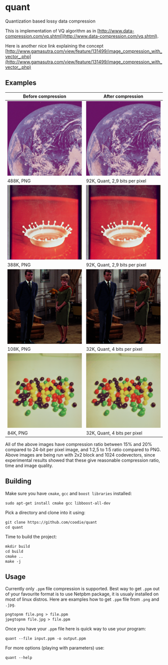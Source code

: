 # quant
Quantization based lossy data compression

This is implementation of VQ algorithm as in [http://www.data-compression.com/vq.shtml](http://www.data-compression.com/vq.shtml).

Here is another nice link explaining the concept [http://www.gamasutra.com/view/feature/131499/image_compression_with_vector_.php](http://www.gamasutra.com/view/feature/131499/image_compression_with_vector_.php)

## Examples

| Before compression                                                 | After compression                                                             |
|--------------------------------------------------------------------|-------------------------------------------------------------------------------|
| ![](https://github.com/coodie/quant/blob/master/images/images/earth.png)  | ![](https://github.com/coodie/quant/blob/master/images/compressed_images/earth.png)  |
| 488K, PNG | 92K, Quant, 2,9 bits per pixel   |
| ![](https://github.com/coodie/quant/blob/master/images/images/splash.png) | ![](https://github.com/coodie/quant/blob/master/images/compressed_images/splash.png) |
| 388K, PNG | 92K, Quant, 2,9 bits per pixel   |
| ![](https://github.com/coodie/quant/blob/master/images/images/couple.png) | ![](https://github.com/coodie/quant/blob/master/images/compressed_images/couple.png) |
| 108K, PNG | 32K, Quant, 4 bits per pixel   |
| ![](https://github.com/coodie/quant/blob/master/images/images/beans.png)  | ![](https://github.com/coodie/quant/blob/master/images/compressed_images/beans.png)  |
| 84K, PNG | 32K, Quant, 4 bits per pixel   |

All of the above images have compression ratio between 15% and 20% compared to 24-bit per pixel image, and 1:2,5 to 1:5 ratio compared to PNG. Above images are being run with 2x2 block and 1024 codevectors, since experimental results showed that these give reasonable compression ratio, time and image quality.


## Building
Make sure you have `cmake`, `gcc` and `boost libraries` installed:

```
sudo apt-get install cmake gcc libboost-all-dev
```

Pick a directory and clone into it using:
```
git clone https://github.com/coodie/quant
cd quant
```

Time to build the project:
```
mkdir build
cd build
cmake ..
make -j
```

## Usage
Currently only `.ppm` file compression is supported. Best way to get `.ppm` out of your favourite format is to use Netpbm package, 
it is usualy installed on most of linux distros.
Here are examples how to get `.ppm` file from `.png` and `.jpg`.

```
pngtopnm file.png > file.ppm
jpegtopnm file.jpg > file.ppm
```

Once you have your `.ppm` file here is quick way to use your program:
```
quant --file input.ppm -o output.ppm 
```

For more options (playing with parameters) use:
```
quant --help
```

